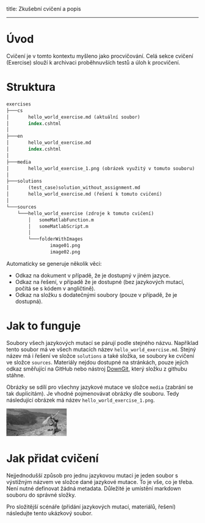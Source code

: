 title: Zkušební cvičení a popis

---
# Úvod
Cvičení je v tomto kontextu myšleno jako procvičování. Celá sekce cvičení (Exercise) slouží k archivaci proběhnuvších testů a úloh k procvičení. 

# Struktura 
``` sql
exercises
├───cs
│       hello_world_exercise.md (aktuální soubor)                   
│       index.cshtml
│
├───en
│       hello_world_exercise.md
│       index.cshtml
│
├───media
│       hello_world_exercise_1.png (obrázek využitý v tomuto souboru)
│
├───solutions
│       (test_case)solution_without_assignment.md
│       hello_world_exercise.md (řešení k tomuto cvičení)
│
└───sources
    └───hello_world_exercise (zdroje k tomuto cvičení)
        │   someMatlabFunction.m
        │   someMatlabScript.m
        │
        └───folderWithImages 
                image01.png
                image02.png
```
Automaticky se generuje několik věci: 
- Odkaz na dokument v případě, že je dostupný v jiném jazyce.
- Odkaz na řešení, v případě že je dostupné (bez jazykových mutací, počítá se s kódem v angličtině).
- Odkaz na složku s dodatečnými soubory (pouze v případě, že je dostupná).

# Jak to funguje 
Soubory všech jazykových mutací se párují podle stejného názvu. Například tento soubor má ve všech mutacích název `hello_world_exercise.md`. Stejný název má i řešení ve složce `solutions` a také složka, se soubory ke cvičení ve složce `sources`. Materiály nejdou dostupné na stránkách, pouze jejich odkaz směřující na GitHub nebo nástroj [DownGit](https://minhaskamal.github.io/DownGit/#/home), který složku z githubu stáhne.

Obrázky se sdílí pro všechny jazykové mutace ve složce `media` (zabrání se tak duplicitám). Je vhodné pojmenovávat obrázky dle souboru. Tedy následující obrázek má název `hello_world_exercise_1.png`. 

![](../media/hello_world_exercise_1.png)

# Jak přidat cvičení
Nejjednodušší způsob pro jednu jazykovou mutaci je jeden soubor s výstižným názvem ve složce dané jazykové mutace. To je vše, co je třeba. Není nutné definovat žádná metadata. Důležité je umístění markdown souboru do správné složky.

Pro složitější scénáře (přidání jazykových mutací, materiálů, řešení) následujte tento ukázkový soubor. 



